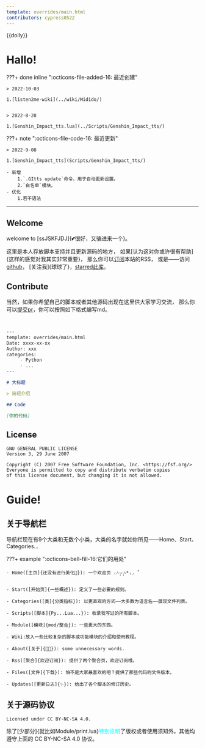 ```yaml
---
template: overrides/main.html
contributors: cypress0522
---
```


{{dolly}}

# Hallo!

???+ done inline ":octicons-file-added-16: 最近创建"

	> 2022-10-03
	
	1.[listen2me-wiki](../wiki/Midido/)
	
	
	> 2022-8-28
	
	1.[Genshin_Impact_tts.lua](../Scripts/Genshin_Impact_tts/)
	
	
	
	
	
???+ note ":octicons-file-code-16: 最近更新"

	> 2022-9-08
		
	1.[Genshin_Impact_tts](Scripts/Genshin_Impact_tts/)
		
	- 新增
		1.`.GItts update`命令，用于自动更新设置。
		2.`白名单`模块。
	- 优化
		1.若干语法
		
***


## Welcome 
welcome to [ssJSKFJDJ]{💕很好，又骗进来一个}。

这里是本人存放脚本支持并且更新源码的地方，
如果[认为这对你或许很有帮助]{这样的感觉对我其实非常重要}，
那么你可以[订阅](../Rss/)本站的RSS，
或是——访问[github](https://github.com/cypress0522/)，
[关注我]{球球了}，[starred此库](https://github.com/cypress0522/ssJSKFJDJ/)。

## Contribute

当然，如果你希望自己的脚本或者其他源码出现在这里供大家学习交流，
那么你可以[提交pr](https://github.com/cypress0522/ssJSKFJDJ/pulls)，你可以按照如下格式编写md。
```md


---
template: overrides/main.html
Date: xxxx-xx-xx
Author: xxx
categories:
     - Python
	 - ...
---

# 大标题

> 简短介绍

## Code

[你的代码]


```

## License

	GNU GENERAL PUBLIC LICENSE
	Version 3, 29 June 2007

	Copyright (C) 2007 Free Software Foundation, Inc. <https://fsf.org/>
	Everyone is permitted to copy and distribute verbatim copies
	of this license document, but changing it is not allowed.

# Guide!

## 关于导航栏
导航栏现在有9个大类和无数个小类，大类的名字就如你所见——Home、Start、Categories...

???+ example ":octicons-bell-fill-16:它们的用处" 

	- Home([主页]{还没有进行美化👀}): 一个欢迎页 ₍˄·͈༝·͈˄*₎◞ ̑̑
	
	- Start([开始页]{一些概述}): 定义了一些必要的规则。
	
	- Categories([类]{分类指标}): 以更直观的方式——大多数为语言名——展现文件列表。
	
	- Scripts([脚本]{Py...Lua...}): 收录我写过的所有脚本。
	
	- Module([模块]{mod/整合}): 一些更大的东西。
	
	- Wiki:放入一些比较复杂的脚本或功能模块的介绍和使用教程。
	
	- About([关于]{🐱‍🏍}): some unnecessary words.
	
	- Rss([聚合]{欢迎订阅}): 提供了两个聚合页，欢迎订阅哦。
	
	- Files([文件]{下载}): 怕不是大家最喜欢的吧？提供了那些代码的文件版本。
	
	- Updates([更新日志]{✨}): 给出了各个脚本的修订历史。
	
## 关于源码协议
	Licensed under CC BY-NC-SA 4.0.

除了[少部分]{就比如Module/print.lua}<font color="aqua">特别注明</font>了版权或者使用须知外，其他均遵守上面的 CC BY-NC-SA 4.0 协议。